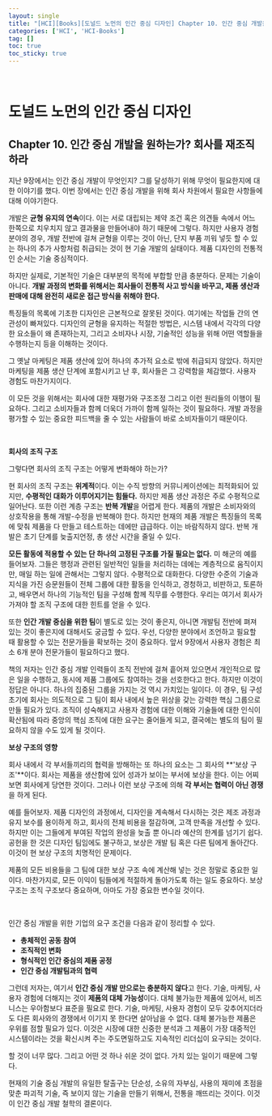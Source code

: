 ```yaml
---
layout: single
title: "[HCI][Books][도널드 노먼의 인간 중심 디자인] Chapter 10. 인간 중심 개발을 원하는가? 회사를 재조직하라"
categories: ['HCI', 'HCI-Books']
tag: []
toc: true
toc_sticky: true
---
```




<br>

# 도널드 노먼의 인간 중심 디자인

## Chapter 10. 인간 중심 개발을 원하는가? 회사를 재조직하라

지난 9장에서는 인간 중심 개발이 무엇인지? 그를 달성하기 위해 무엇이 필요한지에 대한 이야기를 했다. 이번 장에서는 인간 중심 개발을 위해 회사 차원에서 필요한 사항들에 대해 이야기한다. 

개발은 **균형 유지의 연속**이다. 이는 서로 대립되는 제약 조건 혹은 의견들 속에서 어느 한쪽으로 치우치지 않고 결과물을 만들어내야 하기 때문에 그렇다. 하지만 사용자 경험 분야의 경우, 개발 전반에 걸쳐 균형을 이루는 것이 아닌, 단지 부품 끼워 넣듯 할 수 있는 하나의 추가 사항처럼 취급되는 것이 현 기술 개발의 실태이다. 제품 디자인의 전통적인 순서는 기술 중심적이다. 

하지만 실제로, 기본적인 기술은 대부분의 목적에 부합할 만큼 충분하다. 문제는 기술이 아니다. **개발 과정의 변화를 위해서는 회사들이 전통적 사고 방식을 바꾸고, 제품 생산과 판매에 대해 완전히 새로운 접근 방식을 취해야 한다.**

특징들의 목록에 기초한 디자인은 근본적으로 잘못된 것이다. 여기에는 작업들 간의 연관성이 빠져있다. 디자인의 균형을 유지하는 적절한 방법은, 시스템 내에서 각각의 다양한 요소들이 왜 존재하는지, 그리고 소비자나 시장, 기술적인 성능을 위해 어떤 역할들을 수행하는지 등을 이해하는 것이다. 

그 옛날 마케팅은 제품 생산에 있어 하나의 추가적 요소로 밖에 취급되지 않았다. 하지만 마케팅을 제품 생산 단계에 포함시키고 난 후, 회사들은 그 강력함을 체감했다. 사용자 경험도 마찬가지이다. 

이 모든 것을 위해서는 회사에 대한 재평가와 구조조정 그리고 이런 원리들의 이행이 필요하다. 그리고 소비자들과 함께 더욱더 가까이 함께 일하는 것이 필요하다. 개발 과정을 평가할 수 있는 중요한 피드백을 줄 수 있는 사람들이 바로 소비자들이기 때문이다. 

<br>

**회사의 조직 구조**

그렇다면 회사의 조직 구조는 어떻게 변화해야 하는가? 

현 회사의 조직 구조는 **위계적**이다. 이는 수직 방향의 커뮤니케이션에는 최적화되어 있지만, **수평적인 대화가 이루어지기는 힘들다.** 하지만 제품 생산 과정은 주로 수평적으로 일어난다. 또한 이런 계층 구조는 **반복 개발**을 어렵게 한다. 제품의 개발은 소비자와의 상호작용을 통해 개발-수정을 반복해야 한다. 하지만 현재의 제품 개발은 특징들의 목록에 맞춰 제품을 다 만들고 테스트하는 데에만 급급하다. 이는 바람직하지 않다. 반복 개발은 초기 단계를 늦출지언정, 총 생산 시간을 줄일 수 있다. 

**모든 활동에 적용할 수 있는 단 하나의 고정된 구조를 가질 필요는 없다.** 미 해군의 예를 들어보자. 그들은 행정과 관련된 일반적인 일들을 처리하는 데에는 계층적으로 움직이지만, 매일 하는 일에 관해서는 그렇지 않다. 수평적으로 대화한다. 다양한 수준의 기술과 지식을 가진 승문원들이 전체 그룹에 대한 활동을 인식하고, 경청하고, 비판하고, 토론하고, 배우면서 하나의 기능적인 팀을 구성해 함께 직무를 수행한다. 우리는 여기서 회사가 가져야 할 조직 구조에 대한 힌트를 얻을 수 있다. 

또한 **인간 개발 중심을 위한 팀**이 별도로 있는 것이 좋은지, 아니면 개발팀 전반에 펴져 있는 것이 좋은지에 대해서도 궁금할 수 있다. 우선, 다양한 분야에서 조언하고 필요할 때 활용할 수 있는 전문가들을 확보하는 것이 중요하다. 앞서 9장에서 사용자 경험은 최소 6개 분야 전문가들이 필요하다고 했다. 

책의 저자는 인간 중심 개발 인력들이 조직 전반에 걸쳐 흩어져 있으면서 개인적으로 많은 일을 수행하고, 동시에 제품 그룹에도 참여하는 것을 선호한다고 한다. 하지만 이것이 정답은 아니다. 하나의 집중된 그룹을 가지는 것 역시 가치있는 일이다. 이 경우, 팀 구성 초기에 회사는 의도적으로 그 팀이 회사 내에서 높은 위상을 갖는 강력한 핵심 그룹으로 만들 필요가 있다. 조직이 성숙해지고 사용자 경험에 대한 이해와 기술들에 대한 인식이 확산됨에 따라 중앙의 핵심 조직에 대한 요구는 줄어들게 되고, 결국에는 별도의 팀이 필요하지 않을 수도 있게 될 것이다. 

**보상 구조의 영향**

회사 내에서 각 부서들끼리의 협력을 방해하는 또 하나의 요소는 그 회사의 **'보상 구조'**이다. 회사는 제품을 생산함에 있어 성과가 보이는 부서에 보상을 한다. 이는 어찌보면 회사에게 당연한 것이다. 그러나 이런 보상 구조에 의해 **각 부서는 협력이 아닌 경쟁**을 하게 된다. 

예를 들어보자. 제품 디자인의 과정에서, 디자인을 계속해서 다시하는 것은 제조 과정과 유지 보수를 용이하게 하고, 회사의 전체 비용을 절감하며, 고객 만족을 개선할 수 있다. 하지만 이는 그들에게 부여된 작업의 완성을 늦출 뿐 아니라 예산의 한계를 넘기기 쉽다. 공헌을 한 것은 디자인 팀임에도 불구하고, 보상은 개발 팀 혹은 다른 팀에게 돌아간다. 이것이 현 보상 구조의 치명적인 문제이다. 

제품의 모든 비용들을 그 팀에 대한 보상 구조 속에 계산해 넣는 것은 정말로 중요한 일이다. 마찬가지로, 모든 이익이 팀들에게 적절하게 돌아가도록 하는 일도 중요하다. 보상 구조는 조직 구조보다 중요하며, 아마도 가장 중요한 변수일 것이다. 

<br>

인간 중심 개발을 위한 기업의 요구 조건을 다음과 같이 정리할 수 있다. 

* **총체적인 공동 참여**
* **조직적인 변화**
* **형식적인 인간 중심의 제품 공정**
* **인간 중심 개발팀과의 협력**

그런데 저자는, 여기서 **인간 중심 개발 만으로는 충분하지 않다**고 한다. 기술, 마케팅, 사용자 경험에 더해지는 것이 **제품의 대체 가능성**이다. 대체 불가능한 제품에 있어서, 비즈니스는 우아함보다 표준을 필요로 한다. 기술, 마케팅, 사용자 경험이 모두 갖추어지더라도 다른 회사와의 경쟁에서 이기지 못 한다면 살아남을 수 없다. 대체 불가능한 제품은 우위를 점할 필요가 있다. 이것은 시장에 대한 신중한 분석과 그 제품이 가장 대중적인 시스템이라는 것을 확신시켜 주는 주도면밀하고도 지속적인 리더십이 요구되는 것이다. 

할 것이 너무 많다. 그리고 어떤 것 하나 쉬운 것이 없다. 가치 있는 일이기 때문에 그렇다. 

현재의 기술 중심 개발의 유일한 탈출구는 단순성, 소유의 자부심, 사용의 재미에 초점을 맞춘 파괴적 기술, 즉 보이지 않는 기술을 만들기 위해서, 전통을 깨뜨리는 것이다. 이것이 인간 중심 개발 철학의 결론이다. 













